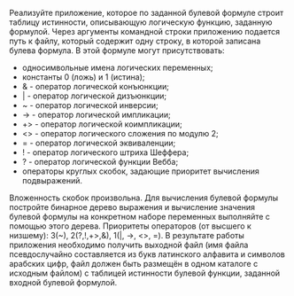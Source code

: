 Реализуйте приложение, которое по заданной булевой формуле строит таблицу
истинности, описывающую логическую функцию, заданную формулой. Через
аргументы командной строки приложению подается путь к файлу, который содержит
одну строку, в которой записана булева формула. В этой формуле могут
присутствовать:

- односимвольные имена логических переменных;
- константы 0 (ложь) и 1 (истина);
- & - оператор логической конъюнкции;
- | - оператор логической дизъюнкции;
- ~ - оператор логической инверсии;
- -> - оператор логической импликации;
- +> - оператор логической коимпликации;
- <> - оператор логического сложения по модулю 2;
- = - оператор логической эквиваленции;
- ! - оператор логического штриха Шеффера;
- ? - оператор логической функции Вебба;
- операторы круглых скобок, задающие приоритет вычисления подвыражений.

Вложенность скобок произвольна. Для вычисления булевой формулы постройте
бинарное дерево выражения и вычисление значения булевой формулы на конкретном
наборе переменных выполняйте с помощью этого дерева. Приоритеты операторов (от
высшего к низшему): 3(~), 2(?,!,+>,&), 1(|, ->, <>, =).
В результате работы приложения необходимо получить выходной файл (имя файла
псевдослучайно составляется из букв латинского алфавита и символов арабских цифр,
файл должен быть размещён в одном каталоге с исходным файлом) с таблицей
истинности булевой функции, заданной входной булевой формулой.